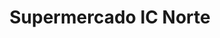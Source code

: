 ---
title: "Supermercado IC Norte"
url: /santa-cruz-de-la-sierra/supermercado-ic-norte/
shop: supermercado
---